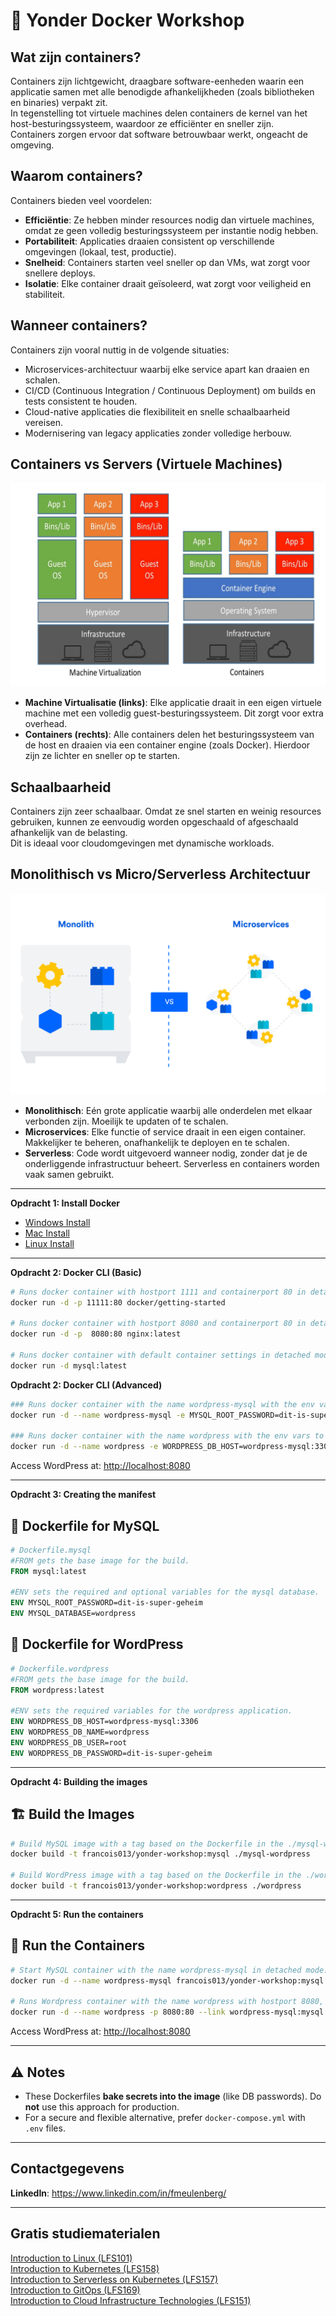 # 🐳 Yonder Docker Workshop

## Wat zijn containers?

Containers zijn lichtgewicht, draagbare software-eenheden waarin een applicatie samen met alle benodigde afhankelijkheden (zoals bibliotheken en binaries) verpakt zit.  
In tegenstelling tot virtuele machines delen containers de kernel van het host-besturingssysteem, waardoor ze efficiënter en sneller zijn.  
Containers zorgen ervoor dat software betrouwbaar werkt, ongeacht de omgeving.

## Waarom containers?

Containers bieden veel voordelen:  

- **Efficiëntie**: Ze hebben minder resources nodig dan virtuele machines, omdat ze geen volledig besturingssysteem per instantie nodig hebben.
- **Portabiliteit**: Applicaties draaien consistent op verschillende omgevingen (lokaal, test, productie).
- **Snelheid**: Containers starten veel sneller op dan VMs, wat zorgt voor snellere deploys.
- **Isolatie**: Elke container draait geïsoleerd, wat zorgt voor veiligheid en stabiliteit.

## Wanneer containers?

Containers zijn vooral nuttig in de volgende situaties:  

- Microservices-architectuur waarbij elke service apart kan draaien en schalen.
- CI/CD (Continuous Integration / Continuous Deployment) om builds en tests consistent te houden.
- Cloud-native applicaties die flexibiliteit en snelle schaalbaarheid vereisen.
- Modernisering van legacy applicaties zonder volledige herbouw.

## Containers vs Servers (Virtuele Machines)

![vmsvscontainers](./images/vmsvscon.png)

- **Machine Virtualisatie (links)**: Elke applicatie draait in een eigen virtuele machine met een volledig guest-besturingssysteem. Dit zorgt voor extra overhead.
- **Containers (rechts)**: Alle containers delen het besturingssysteem van de host en draaien via een container engine (zoals Docker). Hierdoor zijn ze lichter en sneller op te starten.

## Schaalbaarheid

Containers zijn zeer schaalbaar. Omdat ze snel starten en weinig resources gebruiken, kunnen ze eenvoudig worden opgeschaald of afgeschaald afhankelijk van de belasting.  
Dit is ideaal voor cloudomgevingen met dynamische workloads.

## Monolithisch vs Micro/Serverless Architectuur

![monovsmicro](./images/monovsmicro.png)

- **Monolithisch**: Eén grote applicatie waarbij alle onderdelen met elkaar verbonden zijn. Moeilijk te updaten of te schalen.
- **Microservices**: Elke functie of service draait in een eigen container. Makkelijker te beheren, onafhankelijk te deployen en te schalen.
- **Serverless**: Code wordt uitgevoerd wanneer nodig, zonder dat je de onderliggende infrastructuur beheert. Serverless en containers worden vaak samen gebruikt.

---

**Opdracht 1: Install Docker**  

- [Windows Install](https://docs.docker.com/desktop/setup/install/windows-install/)
- [Mac Install](https://docs.docker.com/desktop/setup/install/mac-install/)
- [Linux Install](https://docs.docker.com/desktop/setup/install/linux/)

---

**Opdracht 2: Docker CLI (Basic)**  

```Bash
# Runs docker container with hostport 1111 and containerport 80 in detached mode.
docker run -d -p 11111:80 docker/getting-started

# Runs docker container with hostport 8080 and containerport 80 in detached mode.
docker run -d -p  8080:80 nginx:latest

# Runs docker container with default container settings in detached mode.
docker run -d mysql:latest
```

**Opdracht 2: Docker CLI (Advanced)**  

```Bash
### Runs docker container with the name wordpress-mysql with the env vars for the root password, the database name and it runs in detached mode.
docker run -d --name wordpress-mysql -e MYSQL_ROOT_PASSWORD=dit-is-super-geheim -e MYSQL_DATABASE=wordpress mysql:latest

### Runs docker container with the name wordpress with the env vars to connect wordpress to the database, with hostport 8080, container port 80, that links wordpress to the database container and it runs in detached mode.
docker run -d --name wordpress -e WORDPRESS_DB_HOST=wordpress-mysql:3306 -e WORDPRESS_DB_NAME=wordpress -e WORDPRESS_DB_USER=root -e WORDPRESS_DB_PASSWORD=dit-is-super-geheim -p 8080:80 --link wordpress-mysql:mysql wordpress
```

Access WordPress at: [http://localhost:8080](http://localhost:8080)

---

**Opdracht 3: Creating the manifest**  

## 📁 Dockerfile for MySQL

```Dockerfile
# Dockerfile.mysql
#FROM gets the base image for the build.
FROM mysql:latest

#ENV sets the required and optional variables for the mysql database.
ENV MYSQL_ROOT_PASSWORD=dit-is-super-geheim
ENV MYSQL_DATABASE=wordpress
```

## 📁 Dockerfile for WordPress

```Dockerfile
# Dockerfile.wordpress
#FROM gets the base image for the build.
FROM wordpress:latest

#ENV sets the required variables for the wordpress application.
ENV WORDPRESS_DB_HOST=wordpress-mysql:3306
ENV WORDPRESS_DB_NAME=wordpress
ENV WORDPRESS_DB_USER=root
ENV WORDPRESS_DB_PASSWORD=dit-is-super-geheim
```

---

**Opdracht 4: Building the images**  

## 🏗️ Build the Images

```bash
# Build MySQL image with a tag based on the Dockerfile in the ./mysql-wordpress folder. (Change the tag to something like: mysql:yonder)
docker build -t francois013/yonder-workshop:mysql ./mysql-wordpress

# Build WordPress image with a tag based on the Dockerfile in the ./wordpress folder. (Change the tag to something like: wordpress:yonder)
docker build -t francois013/yonder-workshop:wordpress ./wordpress
```

---

**Opdracht 5: Run the containers**  

## 🚀 Run the Containers

```bash
# Start MySQL container with the name wordpress-mysql in detached mode.
docker run -d --name wordpress-mysql francois013/yonder-workshop:mysql

# Runs Wordpress container with the name wordpress with hostport 8080, container port 80, that links wordpress to the database container and it runs in detached mode. 
docker run -d --name wordpress -p 8080:80 --link wordpress-mysql:mysql francois013/yonder-workshop:wordpress
```

Access WordPress at: [http://localhost:8080](http://localhost:8080)

---

## ⚠️ Notes

- These Dockerfiles **bake secrets into the image** (like DB passwords). Do **not** use this approach for production.
- For a secure and flexible alternative, prefer `docker-compose.yml` with `.env` files.

---

## Contactgegevens

**LinkedIn**: https://www.linkedin.com/in/fmeulenberg/

---

## Gratis studiematerialen

[Introduction to Linux (LFS101)](https://trainingportal.linuxfoundation.org/courses/introduction-to-linux-lfs101)  
[Introduction to Kubernetes (LFS158)](https://trainingportal.linuxfoundation.org/courses/introduction-to-kubernetes)  
[Introduction to Serverless on Kubernetes (LFS157)](https://trainingportal.linuxfoundation.org/courses/introduction-to-serverless-on-kubernetes-lfs157)  
[Introduction to GitOps (LFS169)](https://trainingportal.linuxfoundation.org/courses/introduction-to-serverless-on-kubernetes-lfs157)  
[Introduction to Cloud Infrastructure Technologies (LFS151)](https://trainingportal.linuxfoundation.org/courses/introduction-to-cloud-infrastructure-technologies)  
